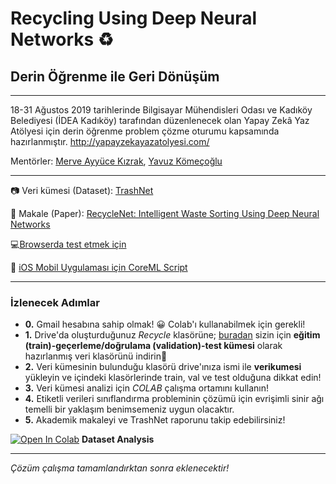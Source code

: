 # Recycling Using Deep Neural Networks :recycle:
## Derin Öğrenme ile Geri Dönüşüm 
---

18-31 Ağustos 2019 tarihlerinde Bilgisayar Mühendisleri Odası ve Kadıköy Belediyesi (İDEA Kadıköy) tarafından düzenlenecek olan Yapay Zekâ Yaz Atölyesi için derin öğrenme problem çözme oturumu kapsamında hazırlanmıştır. http://yapayzekayazatolyesi.com/

Mentörler: [Merve Ayyüce Kızrak](http://www.ayyucekizrak.com/), [Yavuz Kömeçoğlu](http://yavuzkomecoglu.com/)

---

:camera: Veri kümesi (Dataset): [TrashNet](https://github.com/garythung/trashnet)

:bookmark_tabs: Makale (Paper): [RecycleNet: Intelligent Waste Sorting Using Deep Neural Networks](https://ieeexplore.ieee.org/document/8466276)

:computer:[Browserda test etmek için](http://www.ayyucekizrak.com/apps/recyclenet/)

:iphone: [iOS Mobil Uygulaması için CoreML Script](https://github.com/jctcsolutions/trashNet/blob/master/toCoreML/converter.py)

---
### İzlenecek Adımlar

- **0.** Gmail hesabına sahip olmak! :grinning: Colab'ı kullanabilmek için gerekli!
- **1.** Drive'da oluşturduğunuz _Recycle_ klasörüne; [buradan](https://github.com/ayyucekizrak/Recycling_Using_Deep_Neural_Networks/tree/master/verikumesi) sizin için **eğitim (train)-geçerleme/doğrulama (validation)-test kümesi** olarak hazırlanmış veri klasörünü  indirin:small_red_triangle_down: 
- **2.** Veri kümesinin bulunduğu klasörü drive'ınıza ismi ile **verikumesi** yükleyin ve içindeki klasörlerinde train, val ve test olduğuna dikkat edin!
- **3.** Veri kümesi analizi için _COLAB_ çalışma ortamını kullanın!
- **4.** Etiketli verileri sınıflandırma probleminin çözümü için evrişimli sinir ağı temelli bir yaklaşım benimsemeniz uygun olacaktır.
- **5.** Akademik makaleyi ve TrashNet raporunu takip edebilirsiniz!

[![Open In Colab](https://colab.research.google.com/assets/colab-badge.svg)](https://colab.research.google.com/github/ayyucekizrak/open?id=1zy-XeqswQXRBmhtQB2_oHgm0Ytuwp6Nc) **Dataset Analysis**  

---

_Çözüm çalışma tamamlandırktan sonra eklenecektir!_




